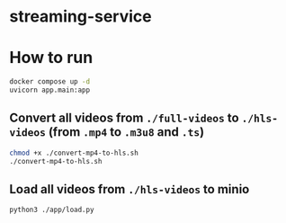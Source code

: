 # streaming-service

# How to run
```sh
docker compose up -d
uvicorn app.main:app
```

## Convert all videos from `./full-videos` to `./hls-videos` (from `.mp4` to `.m3u8` and `.ts`)
```sh
chmod +x ./convert-mp4-to-hls.sh
./convert-mp4-to-hls.sh
```


## Load all videos from `./hls-videos` to minio

```sh
python3 ./app/load.py
```